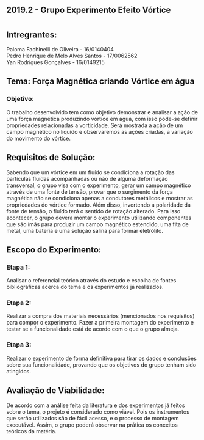 ## 2019.2 - Grupo Experimento Efeito Vórtice
#
## Intregrantes:
Paloma Fachinelli de Oliveira - 16/0140404 <br />
Pedro Henrique de Melo Alves Santos - 17/0062562 <br />
Yan Rodrigues Gonçalves - 16/0149215

## Tema: Força Magnética criando Vórtice em água
### Objetivo: 
O trabalho desenvolvido tem como objetivo demonstrar e analisar a ação de uma força magnética produzindo vórtice em água, com isso pode-se definir propriedades relacionadas a vorticidade. Será mostrada a ação de um campo magnético no líquido e observaremos as ações criadas, a variação do movimento do vórtice.

## Requisitos de Solução:
Sabendo que um vórtice em um fluído se condiciona a rotação das partículas fluídas acompanhadas ou não de alguma deformação transversal, o grupo visa com o experimento, gerar um campo magnético através de uma fonte de tensão, provar que o surgimento da força magnética não se condiciona apenas a condutores metálicos e mostrar as propriedades do vórtice formado. Além disso, invertendo a polaridade da fonte de tensão, o fluído terá o sentido de rotação alterado. Para isso acontecer, o grupo devera montar o experimento utilizando componentes que são ímãs para produzir um campo magnético estendido, uma fita de metal, uma bateria e uma solução salina para formar eletrólito.

## Escopo do Experimento: 
### Etapa 1:
Analisar o referencial teórico através do estudo e escolha de fontes bibliográficas acerca do tema e os experimentos já realizados.
### Etapa 2: 
Realizar a compra dos materiais necessários (mencionados nos requisítos) para compor o experimento. Fazer a primeira montagem do experimento e testar se a funcionalidade está de acordo com o que o grupo almeja.
### Etapa 3: 
Realizar o experimento de forma definitiva para tirar os dados e conclusões sobre sua funcionalidade, provando que os objetivos do grupo tenham sido atingidos.

## Avaliação de Viabilidade: 
De acordo com a análise feita da literatura e dos experimentos já feitos sobre o tema, o projeto é considerado como viável. Pois os instrumentos que serão utilizados são de fácil acesso, e o processo de montagem executável. Assim, o grupo poderá observar na prática os conceitos teóricos da matéria. 
